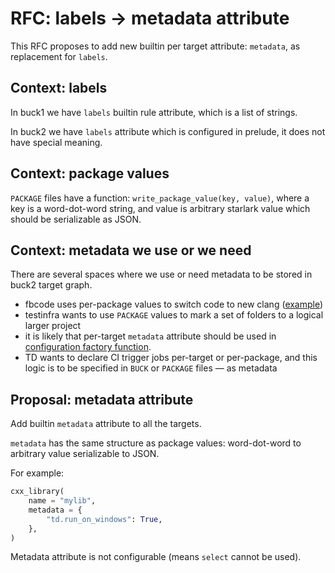 # RFC: labels -> metadata attribute

This RFC proposes to add new builtin per target attribute: `metadata`,
as replacement for `labels`.

## Context: labels

In buck1 we have `labels` builtin rule attribute, which is a list of
strings.

In buck2 we have `labels` attribute which is configured in prelude, it
does not have special meaning.

## Context: package values

`PACKAGE` files have a function: `write_package_value(key, value)`,
where a key is a word-dot-word string, and value is arbitrary starlark
value which should be serializable as JSON.

## Context: metadata we use or we need

There are several spaces where we use or need metadata to be stored in
buck2 target graph.

* fbcode uses per-package values to switch code to new
  clang
  ([example](https://www.internalfb.com/code/fbsource/[ef740e6f2610c64621f7547a3b46d54d32af8600]/fbcode/ownership/code_metadata/PACKAGE?lines=3))
* testinfra wants to use `PACKAGE` values to mark a set of folders to a
  logical larger project
* it is likely that per-target `metadata` attribute should be used
  in [configuration factory function](drafts/cfg-modifiers/api.md).
* TD wants to declare CI trigger jobs per-target or per-package, and
  this logic is to be specified in `BUCK` or `PACKAGE` files — as
  metadata

## Proposal: metadata attribute

Add builtin `metadata` attribute to all the targets.

`metadata` has the same structure as package values: word-dot-word to
arbitrary value serializable to JSON.

For example:

```python
cxx_library(
    name = "mylib",
    metadata = {
        "td.run_on_windows": True,
    },
)
```

Metadata attribute is not configurable (means `select` cannot be used).

